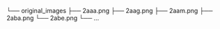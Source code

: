 └── original_images
   ├── 2aaa.png
   ├── 2aag.png
   ├── 2aam.png
   ├── 2aba.png
   └── 2abe.png
   └── ...
